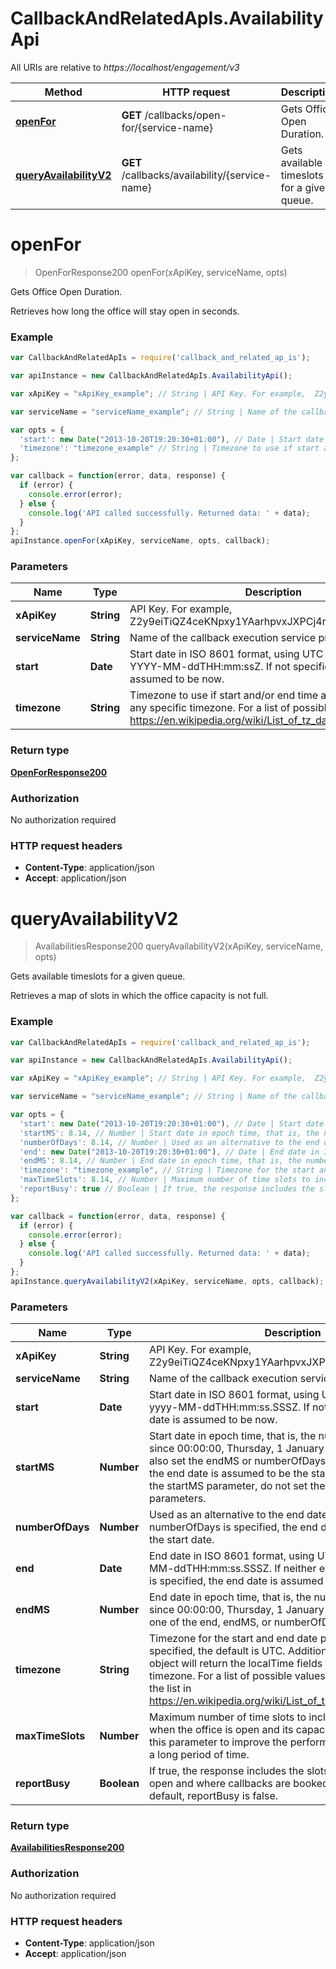 # CallbackAndRelatedApIs.AvailabilityApi

All URIs are relative to *https://localhost/engagement/v3*

Method | HTTP request | Description
------------- | ------------- | -------------
[**openFor**](AvailabilityApi.md#openFor) | **GET** /callbacks/open-for/{service-name} | Gets Office Open Duration.
[**queryAvailabilityV2**](AvailabilityApi.md#queryAvailabilityV2) | **GET** /callbacks/availability/{service-name} | Gets available timeslots for a given queue.


<a name="openFor"></a>
# **openFor**
> OpenForResponse200 openFor(xApiKey, serviceName, opts)

Gets Office Open Duration.

Retrieves how long the office will stay open in seconds.

### Example
```javascript
var CallbackAndRelatedApIs = require('callback_and_related_ap_is');

var apiInstance = new CallbackAndRelatedApIs.AvailabilityApi();

var xApiKey = "xApiKey_example"; // String | API Key. For example,  Z2y9eiTiQZ4ceKNpxy1YAarhpvxJXPCj4rFrbVep

var serviceName = "serviceName_example"; // String | Name of the callback execution service provisioned in GES.

var opts = { 
  'start': new Date("2013-10-20T19:20:30+01:00"), // Date | Start date in ISO 8601 format, using UTC as timezone: YYYY-MM-ddTHH:mm:ssZ. If not specified, the start date is assumed to be now.
  'timezone': "timezone_example" // String | Timezone to use if start and/or end time are not specified in any specific timezone. For a list of possible values, see https://en.wikipedia.org/wiki/List_of_tz_database_time_zones
};

var callback = function(error, data, response) {
  if (error) {
    console.error(error);
  } else {
    console.log('API called successfully. Returned data: ' + data);
  }
};
apiInstance.openFor(xApiKey, serviceName, opts, callback);
```

### Parameters

Name | Type | Description  | Notes
------------- | ------------- | ------------- | -------------
 **xApiKey** | **String**| API Key. For example,  Z2y9eiTiQZ4ceKNpxy1YAarhpvxJXPCj4rFrbVep | 
 **serviceName** | **String**| Name of the callback execution service provisioned in GES. | 
 **start** | **Date**| Start date in ISO 8601 format, using UTC as timezone: YYYY-MM-ddTHH:mm:ssZ. If not specified, the start date is assumed to be now. | [optional] 
 **timezone** | **String**| Timezone to use if start and/or end time are not specified in any specific timezone. For a list of possible values, see https://en.wikipedia.org/wiki/List_of_tz_database_time_zones | [optional] 

### Return type

[**OpenForResponse200**](OpenForResponse200.md)

### Authorization

No authorization required

### HTTP request headers

 - **Content-Type**: application/json
 - **Accept**: application/json

<a name="queryAvailabilityV2"></a>
# **queryAvailabilityV2**
> AvailabilitiesResponse200 queryAvailabilityV2(xApiKey, serviceName, opts)

Gets available timeslots for a given queue.

Retrieves a map of slots in which the office capacity is not full.

### Example
```javascript
var CallbackAndRelatedApIs = require('callback_and_related_ap_is');

var apiInstance = new CallbackAndRelatedApIs.AvailabilityApi();

var xApiKey = "xApiKey_example"; // String | API Key. For example,  Z2y9eiTiQZ4ceKNpxy1YAarhpvxJXPCj4rFrbVep

var serviceName = "serviceName_example"; // String | Name of the callback execution service provisioned in GES.

var opts = { 
  'start': new Date("2013-10-20T19:20:30+01:00"), // Date | Start date in ISO 8601 format, using UTC as the timezone: yyyy-MM-ddTHH:mm:ss.SSSZ. If not specified, the start date is assumed to be now.
  'startMS': 8.14, // Number | Start date in epoch time, that is, the number of milliseconds since 00:00:00, Thursday, 1 January 1970 (UTC). You must also set the endMS or numberOfDays parameter; otherwise, the end date is assumed to be the startMS date. If you set the startMS parameter, do not set the start or timestamp parameters.
  'numberOfDays': 8.14, // Number | Used as an alternative to the end date. If neither end nor numberOfDays is specified, the end date is assumed to be the start date.
  'end': new Date("2013-10-20T19:20:30+01:00"), // Date | End date in ISO 8601 format, using UTC as timezone: yyyy-MM-ddTHH:mm:ss.SSSZ. If neither end nor numberOfDays is specified, the end date is assumed to be the start date.
  'endMS': 8.14, // Number | End date in epoch time, that is, the number of milliseconds since 00:00:00, Thursday, 1 January 1970 (UTC). Set only one of the end, endMS, or numberOfDays parameters.
  'timezone': "timezone_example", // String | Timezone for the start and end date parameters. If not specified, the default is UTC. Additionally, the response object will return the localTime fields formatted in this timezone. For a list of possible values, see the TZ column of the list in https://en.wikipedia.org/wiki/List_of_tz_database_time_zones
  'maxTimeSlots': 8.14, // Number | Maximum number of time slots to include in the response when the office is open and its capacity is above zero. Use this parameter to improve the performance of the query over a long period of time.
  'reportBusy': true // Boolean | If true, the response includes the slots where the office is open and where callbacks are booked to full capacity. By default, reportBusy is false.
};

var callback = function(error, data, response) {
  if (error) {
    console.error(error);
  } else {
    console.log('API called successfully. Returned data: ' + data);
  }
};
apiInstance.queryAvailabilityV2(xApiKey, serviceName, opts, callback);
```

### Parameters

Name | Type | Description  | Notes
------------- | ------------- | ------------- | -------------
 **xApiKey** | **String**| API Key. For example,  Z2y9eiTiQZ4ceKNpxy1YAarhpvxJXPCj4rFrbVep | 
 **serviceName** | **String**| Name of the callback execution service provisioned in GES. | 
 **start** | **Date**| Start date in ISO 8601 format, using UTC as the timezone: yyyy-MM-ddTHH:mm:ss.SSSZ. If not specified, the start date is assumed to be now. | [optional] 
 **startMS** | **Number**| Start date in epoch time, that is, the number of milliseconds since 00:00:00, Thursday, 1 January 1970 (UTC). You must also set the endMS or numberOfDays parameter; otherwise, the end date is assumed to be the startMS date. If you set the startMS parameter, do not set the start or timestamp parameters. | [optional] 
 **numberOfDays** | **Number**| Used as an alternative to the end date. If neither end nor numberOfDays is specified, the end date is assumed to be the start date. | [optional] 
 **end** | **Date**| End date in ISO 8601 format, using UTC as timezone: yyyy-MM-ddTHH:mm:ss.SSSZ. If neither end nor numberOfDays is specified, the end date is assumed to be the start date. | [optional] 
 **endMS** | **Number**| End date in epoch time, that is, the number of milliseconds since 00:00:00, Thursday, 1 January 1970 (UTC). Set only one of the end, endMS, or numberOfDays parameters. | [optional] 
 **timezone** | **String**| Timezone for the start and end date parameters. If not specified, the default is UTC. Additionally, the response object will return the localTime fields formatted in this timezone. For a list of possible values, see the TZ column of the list in https://en.wikipedia.org/wiki/List_of_tz_database_time_zones | [optional] 
 **maxTimeSlots** | **Number**| Maximum number of time slots to include in the response when the office is open and its capacity is above zero. Use this parameter to improve the performance of the query over a long period of time. | [optional] 
 **reportBusy** | **Boolean**| If true, the response includes the slots where the office is open and where callbacks are booked to full capacity. By default, reportBusy is false. | [optional] 

### Return type

[**AvailabilitiesResponse200**](AvailabilitiesResponse200.md)

### Authorization

No authorization required

### HTTP request headers

 - **Content-Type**: application/json
 - **Accept**: application/json

